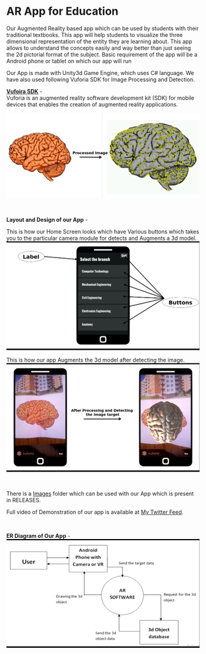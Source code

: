 # AR App for Education
Our Augmented Reality based app which can be used by students with their traditional textbooks. This app will help students to visualize the three dimensional representation of the entity they are learning about. This app allows to understand the concepts easily and way better than just seeing the 2d pictorial format of the subject. Basic requirement of the app will be a Android phone or tablet on which our app will run
</br>

Our App is made with Unity3d Game Engine, which uses C# language. We have also used following Vuforia SDK for Image Processing and Detection.

<b>[Vufoira SDK](https://developer.vuforia.com/)</b> -</br>
Vuforia is an augmented reality software development kit (SDK) for mobile devices that enables the creation of augmented reality applications.

![Image Processing](./READMEstuff/Image_Processing.png)

</br>

**Layout and Design of our App** -
</br>

This is how our Home Screen looks which have Various buttons which takes you to the particular camera module for detects and Augments a 3d model.
![Demo](./READMEstuff/Layout.png)

This is how our app Augments the 3d model after detecting the image.
![Demo](./READMEstuff/Demo.png)

</br>

There is a [Images](./READMEstuff/Images) folder which can be used with our App which is present in RELEASES.

Full video of Demonstration of our app is available at [My Twitter Feed](https://twitter.com/gouravkolhatkar).

</br>

**ER Diagram of Our App** -
![Demo](./READMEstuff/ER_Diagram.png)
